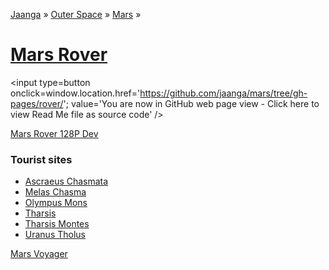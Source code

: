 [Jaanga]( http://jaanga.github.io/ ) &raquo; [Outer Space]( http://jaanga.github.io/outer-space/ ) &raquo; [Mars]( http://jaanga.github.io/mars ) &raquo; 

[Mars Rover]( index.html )
===

<span style=display:none; >[You are now in GitHub source code view - click here to view Read Me file as a web page]( http://jaanga.github.io/mars/rover/ "View file as a web page." ) </span>
<input type=button onclick=window.location.href='https://github.com/jaanga/mars/tree/gh-pages/rover/'; value='You are now in GitHub web page view - Click here to view Read Me file as source code'  />


[Mars Rover 128P Dev]( http://jaanga.github.io/mars/rover/128p/dev/index.html )


### Tourist sites

* [Ascraeus Chasmata]( http://jaanga.github.io/mars/rover/128p/dev/#8#8#-106#8 )
* [Melas Chasma]( http://jaanga.github.io/mars/rover/128p/dev/#-11#8#-73#8 )
* [Olympus Mons]( http://jaanga.github.io/mars/rover/128p/dev/#18#8#-134#8 )
* [Tharsis]( http://jaanga.github.io/mars/rover/128p/dev/#0#8#-100#8 )
* [Tharsis Montes]( http://jaanga.github.io/mars/rover/128p/dev/#1#8#-113#8 )
* [Uranus Tholus]( http://jaanga.github.io/mars/rover/128p/dev/#26#8#-98#8 )


[Mars Voyager]( http://jaanga.github.io/mars/voyager/gamer/dev/ )